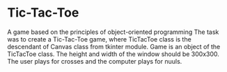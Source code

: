 # Tic-Tac-Toe
A game based on the principles of object-oriented programming
The task was to create a Tic-Tac-Toe game, where TicTacToe class is the descendant of Canvas class from tkinter module. Game is an object of the TicTacToe class.
The height and width of the window should be 300x300.
The user plays for crosses and the computer plays for nuuls.
